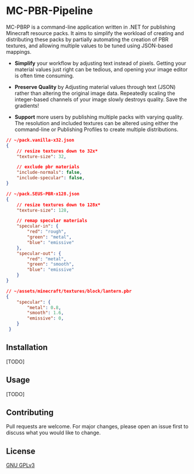 # MC-PBR-Pipeline

MC-PBRP is a command-line application written in .NET for publishing Minecraft resource packs. It aims to simplify the workload of creating and distributing these packs by partially automating the creation of PBR textures, and allowing multiple values to be tuned using JSON-based mappings.

 - **Simplify** your workflow by adjusting text instead of pixels. Getting your material values just right can be tedious, and opening your image editor is often time consuming.

 - **Preserve Quality** by Adjusting material values through text (JSON) rather than altering the original image data. Repeatedly scaling the integer-based channels of your image slowly destroys quality. Save the gradients!

 - **Support** more users by publishing multiple packs with varying quality. The resolution and included textures can be altered using either the command-line or Publishing Profiles to create multiple distributions.

```json
// ~/pack.vanilla-x32.json
{
	// resize textures down to 32x*
	"texture-size": 32,

	// exclude pbr materials
	"include-normals": false,
	"include-specular": false,
}

// ~/pack.SEUS-PBR-x128.json
{
	// resize textures down to 128x*
	"texture-size": 128,

	// remap specular materials
	"specular-in": {
		"red": "rough",
		"green": "metal",
		"blue": "emissive"
	},
	"specular-out": {
		"red": "metal",
		"green": "smooth",
		"blue": "emissive"
	}
}
```

```json
// ~/assets/minecraft/textures/block/lantern.pbr
{
 	"specular": {
 		"metal": 0.8,
 		"smooth": 1.6,
 		"emissive": 0,
 	}
 }
```

## Installation

[TODO]

## Usage

[TODO]

## Contributing
Pull requests are welcome. For major changes, please open an issue first to discuss what you would like to change.

## License
[GNU GPLv3](https://choosealicense.com/licenses/gpl-3.0/)
